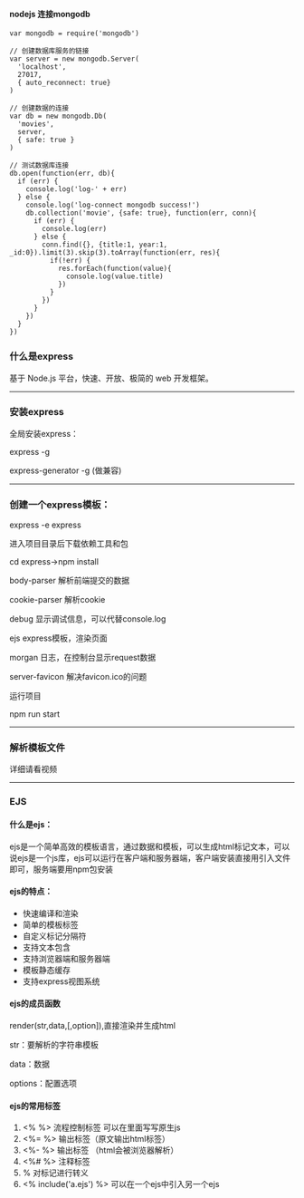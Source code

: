 #### nodejs 连接mongodb


```
var mongodb = require('mongodb')

// 创建数据库服务的链接
var server = new mongodb.Server(
  'localhost',
  27017,
  { auto_reconnect: true}
)

// 创建数据的连接
var db = new mongodb.Db(
  'movies',
  server,
  { safe: true }
)

// 测试数据库连接
db.open(function(err, db){
  if (err) {
    console.log('log-' + err)
  } else {
    console.log('log-connect mongodb success!')
    db.collection('movie', {safe: true}, function(err, conn){
      if (err) {
        console.log(err)
      } else {
        conn.find({}, {title:1, year:1, _id:0}).limit(3).skip(3).toArray(function(err, res){
          if(!err) {
            res.forEach(function(value){
              console.log(value.title)
            })
          }
        })
      }
    })
  }
})
```












### 什么是express

基于 Node.js 平台，快速、开放、极简的 web 开发框架。

---
### 安装express

全局安装express：

express -g    

express-generator -g   (做兼容)

---
### 创建一个express模板：

express -e express

进入项目目录后下载依赖工具和包

cd express->npm install

body-parser 解析前端提交的数据

cookie-parser 解析cookie

debug 显示调试信息，可以代替console.log

ejs express模板，渲染页面

morgan 日志，在控制台显示request数据

server-favicon 解决favicon.ico的问题

运行项目

npm run start

---
### 解析模板文件

详细请看视频

---

### EJS

#### 什么是ejs：

ejs是一个简单高效的模板语言，通过数据和模板，可以生成html标记文本，可以说ejs是一个js库，ejs可以运行在客户端和服务器端，客户端安装直接用引入文件即可，服务端要用npm包安装

#### ejs的特点：

* 快速编译和渲染
* 简单的模板标签
* 自定义标记分隔符
* 支持文本包含
* 支持浏览器端和服务器端
* 模板静态缓存
* 支持express视图系统

#### ejs的成员函数

render(str,data,[,option]),直接渲染并生成html

str：要解析的字符串模板

data：数据

options：配置选项

#### ejs的常用标签

1. <%  %> 流程控制标签 可以在里面写写原生js
2. <%=  %> 输出标签（原文输出html标签）
3. <%-  %> 输出标签 （html会被浏览器解析）
4. <%#  %> 注释标签
5. %  对标记进行转义
6. <% include('a.ejs') %> 可以在一个ejs中引入另一个ejs